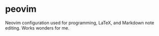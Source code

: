 # peovim
Neovim configuration used for programming, LaTeX, and Markdown note editing. Works wonders for me.
